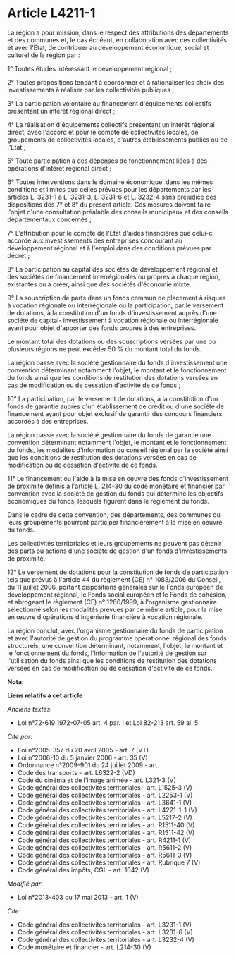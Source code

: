 # Article L4211-1

La région a pour mission, dans le respect des attributions des départements et des communes et, le cas échéant, en
collaboration avec ces collectivités et avec l'Etat, de contribuer au développement économique, social et culturel de la
région par : 

1° Toutes études intéressant le développement régional ; 

2° Toutes propositions tendant à coordonner et à rationaliser les choix des investissements à réaliser par les collectivités
publiques ; 

3° La participation volontaire au financement d'équipements collectifs présentant un intérêt régional direct ; 

4° La réalisation d'équipements collectifs présentant un intérêt régional direct, avec l'accord et pour le compte de
collectivités locales, de groupements de collectivités locales, d'autres établissements publics ou de l'Etat ; 

5° Toute participation à des dépenses de fonctionnement liées à des opérations d'intérêt régional direct ; 

6° Toutes interventions dans le domaine économique, dans les mêmes conditions et limites que celles prévues pour les
départements par les articles L. 3231-1 à L. 3231-3, L. 3231-6 et L. 3232-4 sans préjudice des dispositions des 7° et 8° du
présent article. Ces mesures doivent faire l'objet d'une consultation préalable des conseils municipaux et des conseils
départementaux concernés ; 

7° L'attribution pour le compte de l'Etat d'aides financières que celui-ci accorde aux investissements des entreprises
concourant au développement régional et à l'emploi dans des conditions prévues par décret ; 

8° La participation au capital des sociétés de développement régional et des sociétés de financement interrégionales ou
propres à chaque région, existantes ou à créer, ainsi que des sociétés d'économie mixte. 

9° La souscription de parts dans un fonds commun de placement à risques à vocation régionale ou interrégionale ou la
participation, par le versement de dotations, à la constitution d'un fonds d'investissement auprès d'une société de capital-
investissement à vocation régionale ou interrégionale ayant pour objet d'apporter des fonds propres à des entreprises. 

Le montant total des dotations ou des souscriptions versées par une ou plusieurs régions ne peut excéder 50 % du montant
total du fonds. 

La région passe avec la société gestionnaire du fonds d'investissement une convention déterminant notamment l'objet, le
montant et le fonctionnement du fonds ainsi que les conditions de restitution des dotations versées en cas de modification ou
de cessation d'activité de ce fonds ; 

10° La participation, par le versement de dotations, à la constitution d'un fonds de garantie auprès d'un établissement de
crédit ou d'une société de financement ayant pour objet exclusif de garantir des concours financiers accordés à des
entreprises. 

La région passe avec la société gestionnaire du fonds de garantie une convention déterminant notamment l'objet, le montant et
le fonctionnement du fonds, les modalités d'information du conseil régional par la société ainsi que les conditions de
restitution des dotations versées en cas de modification ou de cessation d'activité de ce fonds. 

11° Le financement ou l'aide à la mise en oeuvre des fonds d'investissement de proximité définis à l'article L. 214-30 du
code monétaire et financier par convention avec la société de gestion du fonds qui détermine les objectifs économiques du
fonds, lesquels figurent dans le règlement du fonds. 

Dans le cadre de cette convention, des départements, des communes ou leurs groupements pourront participer financièrement à
la mise en oeuvre du fonds. 

Les collectivités territoriales et leurs groupements ne peuvent pas détenir des parts ou actions d'une société de gestion
d'un fonds d'investissements de proximité. 

12° Le versement de dotations pour la constitution de fonds de participation tels que prévus à l'article 44 du règlement (CE)
n° 1083/2006 du Conseil, du 11 juillet 2006, portant dispositions générales sur le Fonds européen de développement régional,
le Fonds social européen et le Fonds de cohésion, et abrogeant le règlement (CE) n° 1260/1999, à l'organisme gestionnaire
sélectionné selon les modalités prévues par ce même article, pour la mise en œuvre d'opérations d'ingénierie financière à
vocation régionale. 

La région conclut, avec l'organisme gestionnaire du fonds de participation et avec l'autorité de gestion du programme
opérationnel régional des fonds structurels, une convention déterminant, notamment, l'objet, le montant et le fonctionnement
du fonds, l'information de l'autorité de gestion sur l'utilisation du fonds ainsi que les conditions de restitution des
dotations versées en cas de modification ou de cessation d'activité de ce fonds.

**Nota:**



**Liens relatifs à cet article**

_Anciens textes_:

  - Loi n°72-619 1972-07-05 art. 4 par. I et Loi 82-213 art. 59 al. 5

_Cité par_:

  - Loi n°2005-357 du 20 avril 2005 - art. 7 (VT)
  - Loi n°2006-10 du 5 janvier 2006 - art. 35 (V)
  - Ordonnance n°2009-901 du 24 juillet 2009 - art.
  - Code des transports - art. L6322-2 (VD)
  - Code du cinéma et de l'image animée - art. L321-3 (V)
  - Code général des collectivités territoriales - art. L1525-3 (V)
  - Code général des collectivités territoriales - art. L2253-1 (V)
  - Code général des collectivités territoriales - art. L3641-1 (V)
  - Code général des collectivités territoriales - art. L4221-1-1 (V)
  - Code général des collectivités territoriales - art. L5217-2 (V)
  - Code général des collectivités territoriales - art. R1511-40 (V)
  - Code général des collectivités territoriales - art. R1511-42 (V)
  - Code général des collectivités territoriales - art. R4211-1 (V)
  - Code général des collectivités territoriales - art. R5611-2 (V)
  - Code général des collectivités territoriales - art. R5611-3 (V)
  - Code général des collectivités territoriales - art. Rubrique 7 (V)
  - Code général des impôts, CGI. - art. 1042 (V)

_Modifié par_:

  - Loi n°2013-403 du 17 mai 2013 - art. 1 (V)

_Cite_:

  - Code général des collectivités territoriales - art. L3231-1 (V)
  - Code général des collectivités territoriales - art. L3231-6 (V)
  - Code général des collectivités territoriales - art. L3232-4 (V)
  - Code monétaire et financier - art. L214-30 (V)
